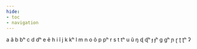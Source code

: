 ```yaml
---
hide:
- toc
- navigation
---
```

a
ã
b
bʰ
c
d
dʰ
e
ẽ
h
i
ĩ
j
k
kʰ
l
m
n
o
õ
p
pʰ
r
s
t
tʰ
u
ũ
ŋ
ɖ
ɖʰ
ɟ
ɟʰ
ɡ
ɡʰ
ɲ
ɽ
ʈ
ʈʰ
ʔ
